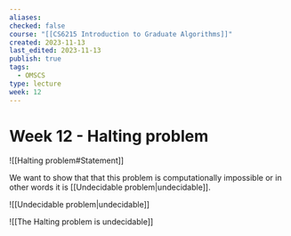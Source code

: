 ```yaml
---
aliases: 
checked: false
course: "[[CS6215 Introduction to Graduate Algorithms]]"
created: 2023-11-13
last_edited: 2023-11-13
publish: true
tags:
  - OMSCS
type: lecture
week: 12
---
```

# Week 12 - Halting problem

![[Halting problem#Statement]]

We want to show that that this problem is computationally impossible or in other words it is [[Undecidable problem|undecidable]].

![[Undecidable problem|undecidable]]

![[The Halting problem is undecidable]]
